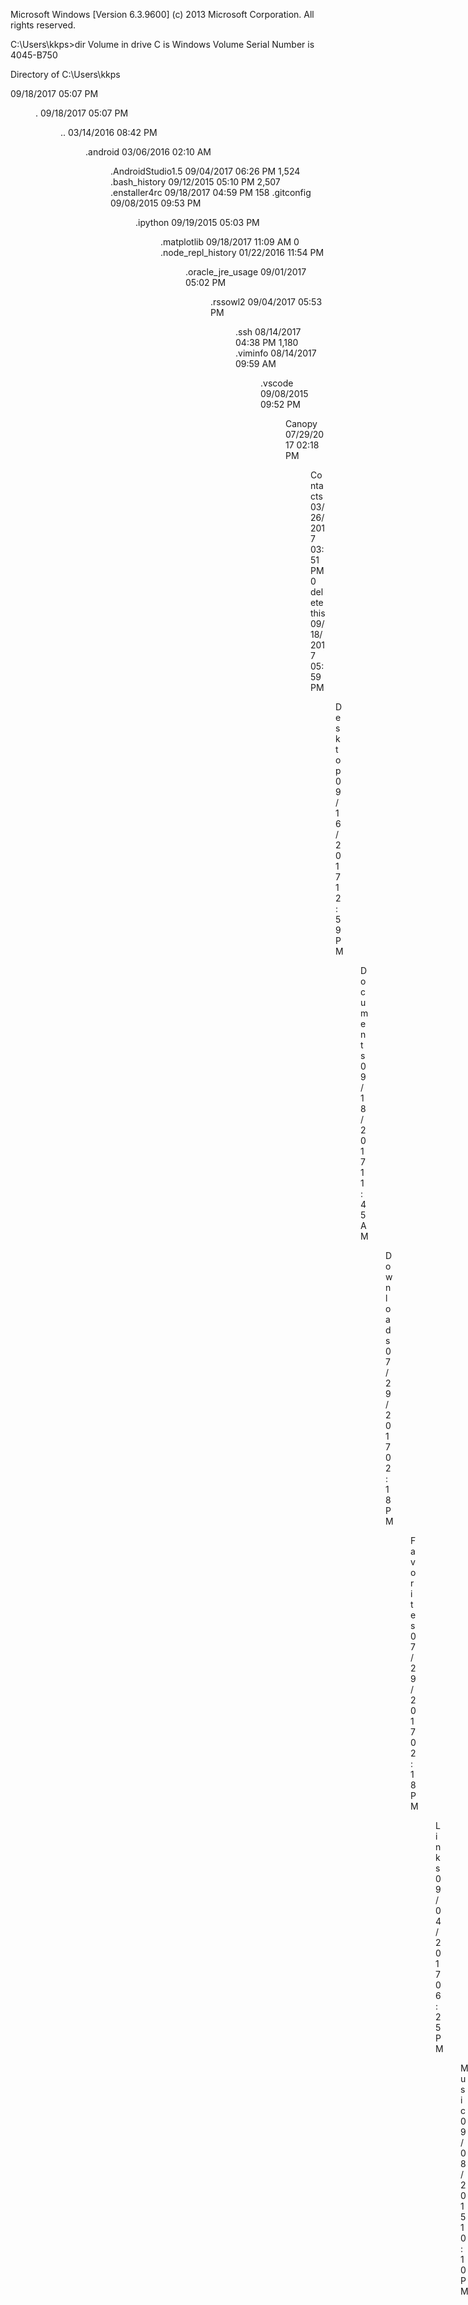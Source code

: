 Microsoft Windows [Version 6.3.9600]
(c) 2013 Microsoft Corporation. All rights reserved.

C:\Users\kkps>dir
 Volume in drive C is Windows
 Volume Serial Number is 4045-B750

 Directory of C:\Users\kkps

09/18/2017  05:07 PM    <DIR>          .
09/18/2017  05:07 PM    <DIR>          ..
03/14/2016  08:42 PM    <DIR>          .android
03/06/2016  02:10 AM    <DIR>          .AndroidStudio1.5
09/04/2017  06:26 PM             1,524 .bash_history
09/12/2015  05:10 PM             2,507 .enstaller4rc
09/18/2017  04:59 PM               158 .gitconfig
09/08/2015  09:53 PM    <DIR>          .ipython
09/19/2015  05:03 PM    <DIR>          .matplotlib
09/18/2017  11:09 AM                 0 .node_repl_history
01/22/2016  11:54 PM    <DIR>          .oracle_jre_usage
09/01/2017  05:02 PM    <DIR>          .rssowl2
09/04/2017  05:53 PM    <DIR>          .ssh
08/14/2017  04:38 PM             1,180 .viminfo
08/14/2017  09:59 AM    <DIR>          .vscode
09/08/2015  09:52 PM    <DIR>          Canopy
07/29/2017  02:18 PM    <DIR>          Contacts
03/26/2017  03:51 PM                 0 delete this
09/18/2017  05:59 PM    <DIR>          Desktop
09/16/2017  12:59 PM    <DIR>          Documents
09/18/2017  11:45 AM    <DIR>          Downloads
07/29/2017  02:18 PM    <DIR>          Favorites
07/29/2017  02:18 PM    <DIR>          Links
09/04/2017  06:25 PM    <DIR>          Music
09/08/2015  10:10 PM    <DIR>          newest directory
09/18/2017  05:17 PM    <DIR>          new_project
09/16/2017  01:07 PM    <DIR>          OneDrive
07/29/2017  02:18 PM    <DIR>          Pictures
07/29/2017  02:18 PM    <DIR>          Saved Games
07/29/2017  02:18 PM    <DIR>          Searches
10/12/2016  08:12 PM                 0 Sti_Trace.log
11/23/2016  10:01 AM    <DIR>          Tracing
08/18/2017  02:18 PM    <DIR>          Videos
               7 File(s)          5,369 bytes
              26 Dir(s)  159,714,263,040 bytes free

C:\Users\kkps>cd desktop

C:\Users\kkps\Desktop>mkdir GitHubRepoAssignment

C:\Users\kkps\Desktop>cd GitHubRepoAssignment

C:\Users\kkps\Desktop\GitHubRepoAssignment>git init
Initialized empty Git repository in C:/Users/kkps/Desktop/GitHubRepoAssignment/.
git/

C:\Users\kkps\Desktop\GitHubRepoAssignment>copy nul readme.md
        1 file(s) copied.

C:\Users\kkps\Desktop\GitHubRepoAssignment>git status
On branch master

No commits yet

Untracked files:
  (use "git add <file>..." to include in what will be committed)

        readme.md

nothing added to commit but untracked files present (use "git add" to track)

C:\Users\kkps\Desktop\GitHubRepoAssignment>git add .

C:\Users\kkps\Desktop\GitHubRepoAssignment>git status
On branch master

No commits yet

Changes to be committed:
  (use "git rm --cached <file>..." to unstage)

        new file:   readme.md


C:\Users\kkps\Desktop\GitHubRepoAssignment>git status
On branch master

No commits yet

Changes to be committed:
  (use "git rm --cached <file>..." to unstage)

        new file:   readme.md

Changes not staged for commit:
  (use "git add <file>..." to update what will be committed)
  (use "git checkout -- <file>..." to discard changes in working directory)

        modified:   readme.md


C:\Users\kkps\Desktop\GitHubRepoAssignment>git commit -m "added copy/paste of co
mmand prompt with steps to complete assignenment"
[master (root-commit) cd8aafc] added copy/paste of command prompt with steps to
complete assignenment
 1 file changed, 0 insertions(+), 0 deletions(-)
 create mode 100644 readme.md

C:\Users\kkps\Desktop\GitHubRepoAssignment>